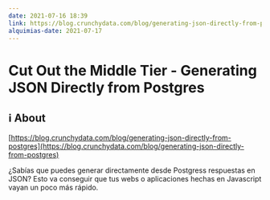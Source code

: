 ```yaml
---
date: 2021-07-16 18:39
link: https://blog.crunchydata.com/blog/generating-json-directly-from-postgres
alquimias-date: 2021-07-17
---
```


# Cut Out the Middle Tier - Generating JSON Directly from Postgres

## ℹ️ About

[https://blog.crunchydata.com/blog/generating-json-directly-from-postgres](https://blog.crunchydata.com/blog/generating-json-directly-from-postgres)

¿Sabías que puedes generar directamente desde Postgress respuestas en JSON? Esto va conseguir que tus webs o aplicaciones hechas en Javascript vayan un poco más rápido.


